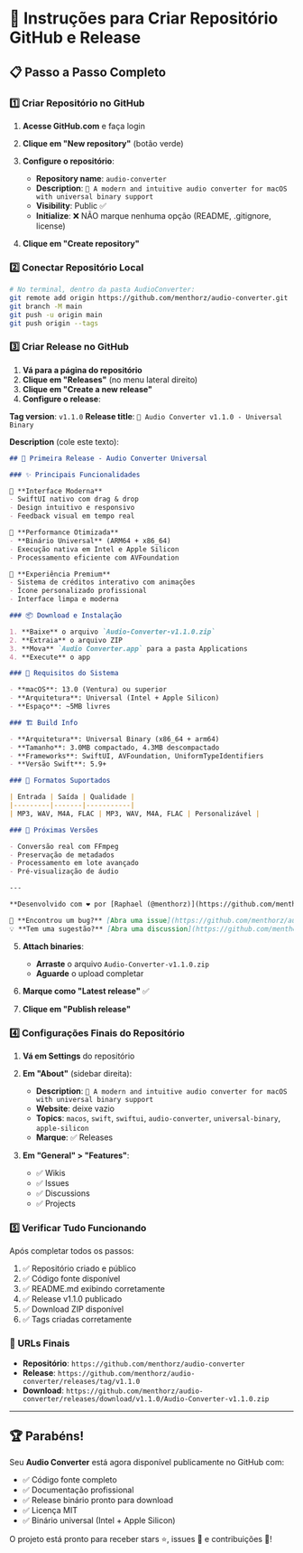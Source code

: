 # 🚀 Instruções para Criar Repositório GitHub e Release

## 📋 Passo a Passo Completo

### 1️⃣ Criar Repositório no GitHub

1. **Acesse GitHub.com** e faça login
2. **Clique em "New repository"** (botão verde)
3. **Configure o repositório**:
   - **Repository name**: `audio-converter`
   - **Description**: `🎵 A modern and intuitive audio converter for macOS with universal binary support`
   - **Visibility**: Public ✅
   - **Initialize**: ❌ NÃO marque nenhuma opção (README, .gitignore, license)

4. **Clique em "Create repository"**

### 2️⃣ Conectar Repositório Local

```bash
# No terminal, dentro da pasta AudioConverter:
git remote add origin https://github.com/menthorz/audio-converter.git
git branch -M main
git push -u origin main
git push origin --tags
```

### 3️⃣ Criar Release no GitHub

1. **Vá para a página do repositório**
2. **Clique em "Releases"** (no menu lateral direito)
3. **Clique em "Create a new release"**
4. **Configure o release**:

**Tag version**: `v1.1.0`
**Release title**: `🎵 Audio Converter v1.1.0 - Universal Binary`

**Description** (cole este texto):
```markdown
## 🎉 Primeira Release - Audio Converter Universal

### ✨ Principais Funcionalidades

🎯 **Interface Moderna**
- SwiftUI nativo com drag & drop
- Design intuitivo e responsivo
- Feedback visual em tempo real

🚀 **Performance Otimizada**
- **Binário Universal** (ARM64 + x86_64)
- Execução nativa em Intel e Apple Silicon
- Processamento eficiente com AVFoundation

🎨 **Experiência Premium**
- Sistema de créditos interativo com animações
- Ícone personalizado profissional
- Interface limpa e moderna

### 📦 Download e Instalação

1. **Baixe** o arquivo `Audio-Converter-v1.1.0.zip`
2. **Extraia** o arquivo ZIP
3. **Mova** `Audio Converter.app` para a pasta Applications
4. **Execute** o app

### 🔧 Requisitos do Sistema

- **macOS**: 13.0 (Ventura) ou superior
- **Arquitetura**: Universal (Intel + Apple Silicon)
- **Espaço**: ~5MB livres

### 🏗️ Build Info

- **Arquitetura**: Universal Binary (x86_64 + arm64)
- **Tamanho**: 3.0MB compactado, 4.3MB descompactado
- **Frameworks**: SwiftUI, AVFoundation, UniformTypeIdentifiers
- **Versão Swift**: 5.9+

### 🎵 Formatos Suportados

| Entrada | Saída | Qualidade |
|---------|-------|-----------|
| MP3, WAV, M4A, FLAC | MP3, WAV, M4A, FLAC | Personalizável |

### 🔮 Próximas Versões

- Conversão real com FFmpeg
- Preservação de metadados
- Processamento em lote avançado
- Pré-visualização de áudio

---

**Desenvolvido com ❤️ por [Raphael (@menthorz)](https://github.com/menthorz)**

🐛 **Encontrou um bug?** [Abra uma issue](https://github.com/menthorz/audio-converter/issues)
💡 **Tem uma sugestão?** [Abra uma discussion](https://github.com/menthorz/audio-converter/discussions)
```

5. **Attach binaries**:
   - **Arraste** o arquivo `Audio-Converter-v1.1.0.zip`
   - **Aguarde** o upload completar

6. **Marque como "Latest release"** ✅
7. **Clique em "Publish release"**

### 4️⃣ Configurações Finais do Repositório

1. **Vá em Settings** do repositório
2. **Em "About"** (sidebar direita):
   - **Description**: `🎵 A modern and intuitive audio converter for macOS with universal binary support`
   - **Website**: deixe vazio
   - **Topics**: `macos`, `swift`, `swiftui`, `audio-converter`, `universal-binary`, `apple-silicon`
   - **Marque**: ✅ Releases

3. **Em "General" > "Features"**:
   - ✅ Wikis
   - ✅ Issues
   - ✅ Discussions
   - ✅ Projects

### 5️⃣ Verificar Tudo Funcionando

Após completar todos os passos:

1. ✅ Repositório criado e público
2. ✅ Código fonte disponível
3. ✅ README.md exibindo corretamente
4. ✅ Release v1.1.0 publicado
5. ✅ Download ZIP disponível
6. ✅ Tags criadas corretamente

### 🎯 URLs Finais

- **Repositório**: `https://github.com/menthorz/audio-converter`
- **Release**: `https://github.com/menthorz/audio-converter/releases/tag/v1.1.0`
- **Download**: `https://github.com/menthorz/audio-converter/releases/download/v1.1.0/Audio-Converter-v1.1.0.zip`

---

## 🏆 Parabéns! 

Seu **Audio Converter** está agora disponível publicamente no GitHub com:
- ✅ Código fonte completo
- ✅ Documentação profissional
- ✅ Release binário pronto para download
- ✅ Licença MIT
- ✅ Binário universal (Intel + Apple Silicon)

O projeto está pronto para receber stars ⭐, issues 🐛 e contribuições 🤝!

